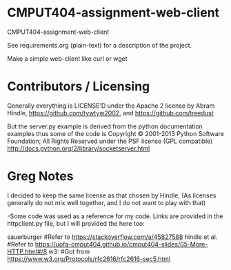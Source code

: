 CMPUT404-assignment-web-client
==============================

CMPUT404-assignment-web-client

See requirements.org (plain-text) for a description of the project.

Make a simple web-client like curl or wget

Contributors / Licensing
========================

Generally everything is LICENSE'D under the Apache 2 license by Abram Hindle, 
https://github.com/tywtyw2002, and https://github.com/treedust

But the server.py example is derived from the python documentation
examples thus some of the code is Copyright © 2001-2013 Python
Software Foundation; All Rights Reserved under the PSF license (GPL
compatible) http://docs.python.org/2/library/socketserver.html

Greg Notes
=========================
I decided to keep the same license as that chosen by Hindle, 
(As licenses generally do not mix well together, and I
do not want to play with that)

-Some code was used as a reference for my code. Links are provided in the
httpclient.py file, but I will provided the here too:

sauerburger     #Refer to https://stackoverflow.com/a/45827588
hindle et al.   #Refer to https://uofa-cmput404.github.io/cmput404-slides/05-More-HTTP.html#/8
w3:             #Got from https://www.w3.org/Protocols/rfc2616/rfc2616-sec5.html
